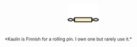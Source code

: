 <div align="center">
  <img src="kaulin.png" alt="Simply drawn image of a rolling pin" height="100" />
</div>
*Kaulin is Finnish for a rolling pin. I own one but rarely use it.*

<!--
**kaulin/kaulin** is a ✨ _special_ ✨ repository because its `README.md` (this file) appears on your GitHub profile.

Here are some ideas to get you started:

- 🔭 I’m currently working on ...
- 🌱 I’m currently learning ...
- 👯 I’m looking to collaborate on ...
- 🤔 I’m looking for help with ...
- 💬 Ask me about ...
- 📫 How to reach me: ...
- 😄 Pronouns: ...
- ⚡ Fun fact: ...
-->
